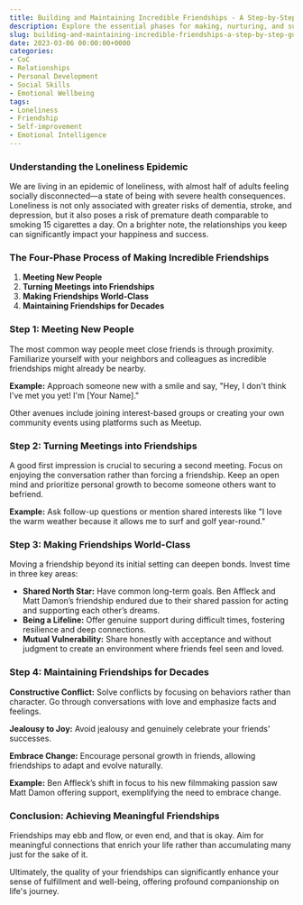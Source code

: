 ```yaml
---
title: Building and Maintaining Incredible Friendships - A Step-by-Step Guide
description: Explore the essential phases for making, nurturing, and sustaining world-class friendships that can enrich your life.
slug: building-and-maintaining-incredible-friendships-a-step-by-step-guide
date: 2023-03-06 00:00:00+0000
categories:
- CoC
- Relationships
- Personal Development
- Social Skills
- Emotional Wellbeing
tags:
- Loneliness
- Friendship
- Self-improvement
- Emotional Intelligence
---
```


### Understanding the Loneliness Epidemic

We are living in an epidemic of loneliness, with almost half of adults feeling socially disconnected—a state of being with severe health consequences. Loneliness is not only associated with greater risks of dementia, stroke, and depression, but it also poses a risk of premature death comparable to smoking 15 cigarettes a day. On a brighter note, the relationships you keep can significantly impact your happiness and success.

### The Four-Phase Process of Making Incredible Friendships

1. **Meeting New People**
2. **Turning Meetings into Friendships**
3. **Making Friendships World-Class**
4. **Maintaining Friendships for Decades**

### Step 1: Meeting New People

The most common way people meet close friends is through proximity. Familiarize yourself with your neighbors and colleagues as incredible friendships might already be nearby.

**Example:** Approach someone new with a smile and say, "Hey, I don't think I've met you yet! I'm [Your Name]."

Other avenues include joining interest-based groups or creating your own community events using platforms such as Meetup.

### Step 2: Turning Meetings into Friendships

A good first impression is crucial to securing a second meeting. Focus on enjoying the conversation rather than forcing a friendship. Keep an open mind and prioritize personal growth to become someone others want to befriend.

**Example:** Ask follow-up questions or mention shared interests like "I love the warm weather because it allows me to surf and golf year-round."

### Step 3: Making Friendships World-Class

Moving a friendship beyond its initial setting can deepen bonds. Invest time in three key areas:

- **Shared North Star:** Have common long-term goals. Ben Affleck and Matt Damon’s friendship endured due to their shared passion for acting and supporting each other’s dreams.
- **Being a Lifeline:** Offer genuine support during difficult times, fostering resilience and deep connections.
- **Mutual Vulnerability:** Share honestly with acceptance and without judgment to create an environment where friends feel seen and loved.

### Step 4: Maintaining Friendships for Decades

**Constructive Conflict:** Solve conflicts by focusing on behaviors rather than character. Go through conversations with love and emphasize facts and feelings.

**Jealousy to Joy:** Avoid jealousy and genuinely celebrate your friends' successes.

**Embrace Change:** Encourage personal growth in friends, allowing friendships to adapt and evolve naturally.

**Example:** Ben Affleck’s shift in focus to his new filmmaking passion saw Matt Damon offering support, exemplifying the need to embrace change.

### Conclusion: Achieving Meaningful Friendships

Friendships may ebb and flow, or even end, and that is okay. Aim for meaningful connections that enrich your life rather than accumulating many just for the sake of it.

Ultimately, the quality of your friendships can significantly enhance your sense of fulfillment and well-being, offering profound companionship on life's journey.
